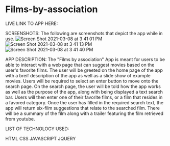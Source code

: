 # Films-by-association

LIVE LINK TO APP HERE:


SCREENSHOTS:
The following are screenshots that depict the app while in use.
![Screen Shot 2021-03-08 at 3 41 01 PM](https://user-images.githubusercontent.com/73836533/110379502-e55a2400-8024-11eb-8b5e-f076fc02df45.png)
![Screen Shot 2021-03-08 at 3 41 13 PM](https://user-images.githubusercontent.com/73836533/110379506-e723e780-8024-11eb-95cc-d4f1814aa03c.png)
![Screen Shot 2021-03-08 at 3 41 40 PM](https://user-images.githubusercontent.com/73836533/110379508-e8edab00-8024-11eb-9c58-aaf71ded6424.png)


APP DESCRIPTION:
The "Films by association" App is meant for users to be able to interact with a web page that can suggest movies based on the user's favorite films. The user will be greeted on the home page of the app with a breif description of the app as well as a slide show of example movies. Users will be required to select an enter button to move onto the search page. On the search page, the user will be told how the app works as well as the purpose of the app, along with being displayed a text search bar. Users will then enter one of their favorite films, or a film that resides in a favored category. Once the user has filled in the required search text, the app will return six-film suggestions that relate to the searched film. There will be a summary of the film along with a trailer featuring the film retrieved from youtube.


LIST OF TECHNOLOGY USED:

HTML
CSS
JAVASCRIPT
JQUERY
